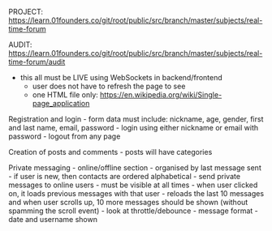 PROJECT: https://learn.01founders.co/git/root/public/src/branch/master/subjects/real-time-forum

AUDIT: https://learn.01founders.co/git/root/public/src/branch/master/subjects/real-time-forum/audit

- this all must be LIVE using WebSockets in backend/frontend
    - user does not have to refresh the page to see
    - one HTML file only: https://en.wikipedia.org/wiki/Single-page_application

Registration and login
    - form data must include: nickname, age, gender, first and last name, email, password
    - login using either nickname or email with password
    - logout from any page

Creation of posts and comments
    - posts will have categories

Private messaging
    - online/offline section
        - organised by last message sent
            - if user is new, then contacts are ordered alphabetical
        - send private messages to online users
        - must be visible at all times
    - when user clicked on, it loads previous messages with that user
        - reloads the last 10 messages and when user scrolls up, 10 more messages should be shown (without spamming the scroll event)
            - look at throttle/debounce
    - message format
        - date and username shown




